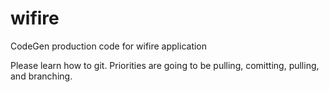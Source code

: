 wifire
======

CodeGen production code for wifire application


Please learn how to git. Priorities are going to be pulling, comitting, pulling, and branching.
